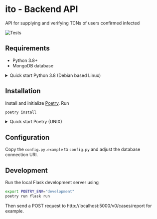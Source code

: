 # ito - Backend API

API for supplying and verifying TCNs of users confirmed infected

![Tests](https://github.com/ito-org/api-backend/workflows/Build/badge.svg)

## Requirements

- Python 3.8+
- MongoDB database

<details>
  <summary>Quick start Python 3.8 (Debian based Linux)</summary>

```bash
sudo apt install python3.8 python3.8-pip
sudo update-alternatives --config python3
```

Then select the correct Python version.

</details>

## Installation

Install and initialize [Poetry](https://python-poetry.org/docs). Run

```bash
poetry install
```

<details>
  <summary>Quick start Poetry (UNIX)</summary>

```bash
curl -sSL https://raw.githubusercontent.com/python-poetry/poetry/master/get-poetry.py | python
source ~/.poetry/env
```

</details>

## Configuration

Copy the `config.py.example` to `config.py` and adjust the database connection URI.

## Development

Run the local Flask development server using

```bash
export POETRY_ENV="development"
poetry run flask run
```

Then send a POST request to http://localhost:5000/v0/cases/report for example.

